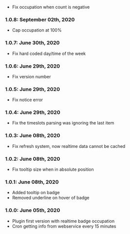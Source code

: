 * Fix occupation when count is negative

### 1.0.8: September 02th, 2020
* Cap occupation at 100%

### 1.0.7: June 30th, 2020
* Fix hard coded day/time of the week

### 1.0.6: June 29th, 2020
* Fix version number

### 1.0.5: June 29th, 2020
* Fix notice error

### 1.0.4: June 29th, 2020
* Fix the timeslots parsing was ignoring the last item

### 1.0.3: June 08th, 2020
* Fix refresh system, now realtime data cannot be cached

### 1.0.2: June 08th, 2020
* Fix tooltip size when in absolute position

### 1.0.1: June 08th, 2020
* Added tooltip on badge
* Removed underline on hover of badge

### 1.0.0: June 05th, 2020
* Plugin first version with realtime badge occupation
* Cron getting info from webservice every 15 minutes